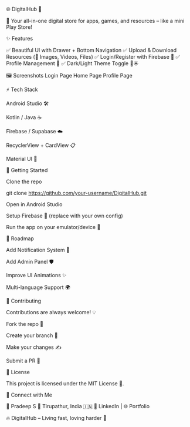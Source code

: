 🌐 DigitalHub 🚀

📲 Your all-in-one digital store for apps, games, and resources – like a mini Play Store!








✨ Features

✅ Beautiful UI with Drawer + Bottom Navigation
✅ Upload & Download Resources (📂 Images, Videos, Files)
✅ Login/Register with Firebase 🔐
✅ Profile Management 👤
✅ Dark/Light Theme Toggle 🌙☀️

🖼️ Screenshots
Login Page	Home Page	Profile Page

	
	
⚡ Tech Stack

Android Studio 🛠️

Kotlin / Java ☕

Firebase / Supabase ☁️

RecyclerView + CardView 📋

Material UI 🎨

🚀 Getting Started

Clone the repo

git clone https://github.com/your-username/DigitalHub.git


Open in Android Studio

Setup Firebase 🔑 (replace with your own config)

Run the app on your emulator/device 🎉

📌 Roadmap

 Add Notification System 🔔

 Add Admin Panel 🛡️

 Improve UI Animations ✨

 Multi-language Support 🌍

🤝 Contributing

Contributions are always welcome! 💡

Fork the repo 🍴

Create your branch 🌿

Make your changes ✍️

Submit a PR 🚀

📜 License

This project is licensed under the MIT License 📄.

💙 Connect with Me

👤 Pradeep S
📍 Tirupathur, India 🇮🇳
💼 LinkedIn
 | 🌐 Portfolio

🔥 DigitalHub – Living fast, loving harder 💖
